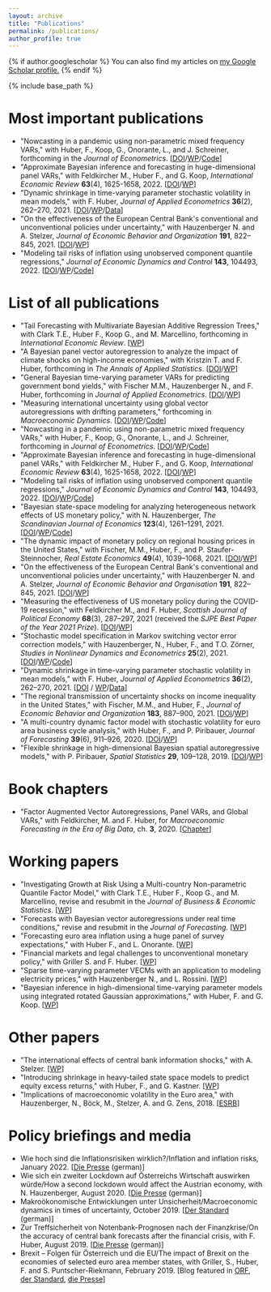 ```yaml
---
layout: archive
title: "Publications"
permalink: /publications/
author_profile: true
---
```


{% if author.googlescholar %}
  You can also find my articles on <u><a href="{{author.googlescholar}}">my Google Scholar profile</a>.</u>
{% endif %}

{% include base_path %}

Most important publications
======
* "Nowcasting in a pandemic using non-parametric mixed frequency VARs," with Huber, F., Koop, G., Onorante, L., and J. Schreiner, forthcoming in the _Journal of Econometrics_. [[DOI](https://doi.org/10.1016/j.jeconom.2020.11.006)/[WP](https://arxiv.org/abs/2008.12706)/[Code](https://github.com/mpfarrho/mf-bavart)]
* "Approximate Bayesian inference and forecasting in huge-dimensional panel VARs," with Feldkircher M., Huber F., and G. Koop, _International Economic Review_ **63**(4), 1625-1658, 2022. [[DOI](https://doi.org/10.1111/iere.12577)/[WP](https://arxiv.org/abs/2103.04944)]
* "Dynamic shrinkage in time-varying parameter stochastic volatility in mean models," with F. Huber, _Journal of Applied Econometrics_ **36**(2), 262–270, 2021. [[DOI](https://doi.org/10.1002/jae.2804)/[WP](https://arxiv.org/abs/2005.06851)/[Data](http://qed.econ.queensu.ca/jae/datasets/huber005/)]
* "On the effectiveness of the European Central Bank's conventional and unconventional policies under uncertainty," with Hauzenberger N. and A. Stelzer, _Journal of Economic Behavior and Organization_ **191**, 822–845, 2021. [[DOI](https://doi.org/10.1016/j.jebo.2021.09.041)/[WP](https://arxiv.org/abs/2011.14424)]
* "Modeling tail risks of inflation using unobserved component quantile regressions," _Journal of Economic Dynamics and Control_ **143**, 104493, 2022. [[DOI](https://www.sciencedirect.com/science/article/abs/pii/S016518892200197X)/[WP](https://arxiv.org/abs/2103.03632)/[Code](https://github.com/mpfarrho/tvp-qr)]

List of all publications
======
* "Tail Forecasting with Multivariate Bayesian Additive Regression Trees," with Clark T.E., Huber F., Koop G., and M. Marcellino, forthcoming in _International Economic Review_. [[WP](https://papers.ssrn.com/sol3/papers.cfm?abstract_id=3809866)]
* "A Bayesian panel vector autoregression to analyze the impact of climate shocks on high-income economies," with Kristzin T. and F. Huber, forthcoming in _The Annals of Applied Statistics_. [[DOI](https://www.e-publications.org/ims/submission/AOAS/user/submissionFile/53324?confirm=a7c2b0f0)/[WP](https://arxiv.org/abs/1804.01554)]
* "General Bayesian time-varying parameter VARs for predicting government bond yields," with Fischer M.M., Hauzenberger N., and F. Huber, forthcoming in _Journal of Applied Econometrics_. [[DOI](https://doi.org/10.1002/jae.2936)/[WP](https://arxiv.org/abs/2102.13393)]
* "Measuring international uncertainty using global vector autoregressions with drifting parameters," forthcoming in _Macroeconomic Dynamics_.
  [[DOI](https://doi.org/10.1017/S1365100521000663)/[WP](https://arxiv.org/abs/1908.06325)/[Code](https://github.com/mpfarrho/tvp-gvar-fsvm)]
* "Nowcasting in a pandemic using non-parametric mixed frequency VARs," with Huber, F., Koop, G., Onorante, L., and J. Schreiner, forthcoming in _Journal of Econometrics_. [[DOI](https://doi.org/10.1016/j.jeconom.2020.11.006)/[WP](https://arxiv.org/abs/2008.12706)/[Code](https://github.com/mpfarrho/mf-bavart)]
* "Approximate Bayesian inference and forecasting in huge-dimensional panel VARs," with Feldkircher M., Huber F., and G. Koop, _International Economic Review_ **63**(4), 1625-1658, 2022. [[DOI](https://doi.org/10.1111/iere.12577)/[WP](https://arxiv.org/abs/2103.04944)]
* "Modeling tail risks of inflation using unobserved component quantile regressions," _Journal of Economic Dynamics and Control_ **143**, 104493, 2022. [[DOI](https://www.sciencedirect.com/science/article/abs/pii/S016518892200197X)/[WP](https://arxiv.org/abs/2103.03632)/[Code](https://github.com/mpfarrho/tvp-qr)]
* "Bayesian state-space modeling for analyzing heterogeneous network effects of US monetary policy," with N. Hauzenberger, _The Scandinavian Journal of Economics_ **123**(4), 1261–1291, 2021. [[DOI](https://doi.org/10.1111/sjoe.12436)/[WP](https://arxiv.org/abs/1911.06206)/[Code](https://github.com/mpfarrho/tvp-network-panel)]
* "The dynamic impact of monetary policy on regional housing prices in the United States," with Fischer, M.M., Huber, F., and P. Staufer-Steinnocher, _Real Estate Economics_ **49**(4), 1039–1068, 2021. [[DOI](https://doi.org/10.1111/1540-6229.12274)/[WP](https://arxiv.org/abs/1802.05870)]
* "On the effectiveness of the European Central Bank's conventional and unconventional policies under uncertainty," with Hauzenberger N. and A. Stelzer, _Journal of Economic Behavior and Organisation_ **191**, 822–845, 2021. [[DOI](https://doi.org/10.1016/j.jebo.2021.09.041)/[WP](https://arxiv.org/abs/2011.14424)]
* "Measuring the effectiveness of US monetary policy during the COVID-19 recession," with Feldkircher M., and F. Huber, _Scottish Journal of Political Economy_ **68**(3), 287–297, 2021 (received the _SJPE Best Paper of the Year 2021 Prize_). [[DOI](https://doi.org/10.1111/sjpe.12275)/[WP](https://arxiv.org/abs/2007.15419)]
* "Stochastic model specification in Markov switching vector error correction models," with Hauzenberger, N., Huber, F., and T.O. Zörner, _Studies in Nonlinear Dynamics and Econometrics_ **25**(2), 2021. [[DOI](https://doi.org/10.1515/snde-2018-0069)/[WP](https://arxiv.org/abs/1807.00529)/[Code](https://www.dropbox.com/s/rk16vrnsesqtfz6/HHO2020.zip?dl=0)]
* "Dynamic shrinkage in time-varying parameter stochastic volatility in mean models," with F. Huber, _Journal of Applied Econometrics_ **36**(2), 262–270, 2021. [[DOI](https://doi.org/10.1002/jae.2804) / [WP](https://arxiv.org/abs/2005.06851)/[Data](http://qed.econ.queensu.ca/jae/datasets/huber005/)]
* "The regional transmission of uncertainty shocks on income inequality in the United States," with Fischer, M.M., and Huber, F., _Journal of Economic Behavior and Organization_ **183**, 887–900, 2021. [[DOI](https://doi.org/10.1016/j.jebo.2019.03.004)/[WP](https://arxiv.org/abs/1806.08278)]
* "A multi-country dynamic factor model with stochastic volatility for euro area business cycle analysis," with Huber, F., and P. Piribauer, _Journal of Forecasting_ **39**(6), 911–926, 2020. [[DOI](https://doi.org/10.1002/for.2667)/[WP](https://arxiv.org/abs/2001.03935)]
* "Flexible shrinkage in high-dimensional Bayesian spatial autoregressive models," with P. Piribauer, _Spatial Statistics_ **29**, 109–128, 2019. [[DOI](https://doi.org/10.1016/j.spasta.2018.10.004)/[WP](https://arxiv.org/abs/1805.10822)]

Book chapters
======
* "Factor Augmented Vector Autoregressions, Panel VARs, and Global VARs," with Feldkircher, M. and F. Huber, for _Macroeconomic Forecasting in the Era of Big Data_, ch. **3**, 2020. [[Chapter](https://link.springer.com/chapter/10.1007/978-3-030-31150-6_3)]

Working papers
======
* "Investigating Growth at Risk Using a Multi-country Non-parametric Quantile Factor Model," with Clark T.E., Huber F., Koop G., and M. Marcellino, revise and resubmit in the _Journal of Business & Economic Statistics_. [[WP](https://arxiv.org/abs/2110.03411)]
* "Forecasts with Bayesian vector autoregressions under real time conditions," revise and resubmit in the _Journal of Forecasting_. [[WP](https://arxiv.org/abs/2004.04984)]
* "Forecasting euro area inflation using a huge panel of survey expectations," with Huber F., and L. Onorante. [[WP](https://arxiv.org/abs/2207.12225)]
* "Financial markets and legal challenges to unconventional monetary policy," with Griller S. and F. Huber. [[WP](https://arxiv.org/abs/2202.12695)]
* "Sparse time-varying parameter VECMs with an application to modeling electricity prices," with Hauzenberger N., and L. Rossini. [[WP](https://arxiv.org/abs/2011.04577)]
* "Bayesian inference in high-dimensional time-varying parameter models using integrated rotated Gaussian approximations," with Huber, F. and G. Koop. [[WP](https://arxiv.org/abs/2002.10274)]

Other papers
======
* "The international effects of central bank information shocks," with A. Stelzer. [[WP](https://arxiv.org/abs/1912.03158)]
* "Introducing shrinkage in heavy-tailed state space models to predict equity excess returns," with Huber, F., and G. Kastner. [[WP](https://arxiv.org/abs/1805.12217)]
* "Implications of macroeconomic volatility in the Euro area," with Hauzenberger, N., Böck, M., Stelzer, A. and G. Zens, 2018. [[ESRB](https://www.esrb.europa.eu/pub/pdf/wp/esrb.wp80.en.pdf?3d22daf2cf5665f0c8314cca792924a1)]

Policy briefings and media
======
* Wie hoch sind die Inflationsrisiken wirklich?/Inflation and inflation risks, January 2022. [[Die Presse](https://www.diepresse.com/6091216/wie-hoch-sind-die-inflationsrisiken-wirklich) (german)]
* Wie sich ein zweiter Lockdown auf Österreichs Wirtschaft auswirken würde/How a second lockdown would affect the Austrian economy, with N. Hauzenberger, August 2020. [[Die Presse](https://www.diepresse.com/5847063/wie-sich-ein-zweiter-lockdown-auf-oesterreichs-wirtschaft-auswirken-wuerde) (german)]
* Makroökonomische Entwicklungen unter Unsicherheit/Macroeconomic dynamics in times of uncertainty, October 2019. [[Der Standard](https://www.derstandard.at/story/2000109264301/makrooekonomische-entwicklungen-unter-unsicherheit) (german)]
* Zur Treffsicherheit von Notenbank-Prognosen nach der Finanzkrise/On the accuracy of central bank forecasts after the financial crisis, with F. Huber, August 2019. [[Die Presse](https://www.diepresse.com/5668295/zur-treffsicherheit-von-notenbank-prognosen-nach-der-finanzkrise) (german)]
* Brexit – Folgen für Österreich und die EU/The impact of Brexit on the economies of selected euro area member states, with Griller, S., Huber, F. and S. Puntscher-Riekmann, February 2019. [Blog featured in [ORF](https://orf.at/stories/3111231/), [der Standard](https://www.derstandard.at/story/2000097900545/forscher-warnen-vor-schwerwiegenden-folgen-eines-brexit), [die Presse](https://www.diepresse.com/5580178/brexit-studie-verflochtene-wirtschaft-reagiert-sensibel)]
